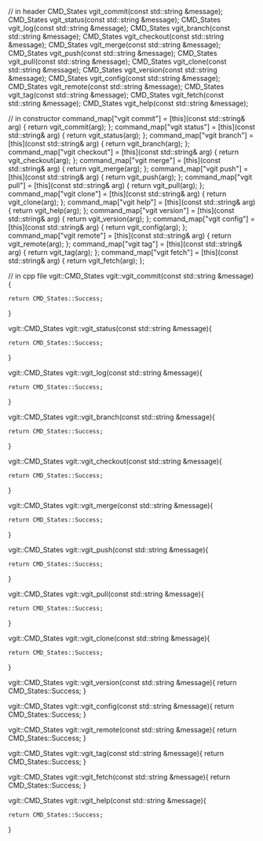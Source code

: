
// in header
CMD_States vgit_commit(const std::string &message);
CMD_States vgit_status(const std::string &message);
CMD_States vgit_log(const std::string &message);
CMD_States vgit_branch(const std::string &message);
CMD_States vgit_checkout(const std::string &message);
CMD_States vgit_merge(const std::string &message);
CMD_States vgit_push(const std::string &message);
CMD_States vgit_pull(const std::string &message);
CMD_States vgit_clone(const std::string &message);
CMD_States vgit_version(const std::string &message);
CMD_States vgit_config(const std::string &message);
CMD_States vgit_remote(const std::string &message);
CMD_States vgit_tag(const std::string &message);
CMD_States vgit_fetch(const std::string &message);
CMD_States vgit_help(const std::string &message);


// in constructor
command_map["vgit commit"] = [this](const std::string& arg) { return vgit_commit(arg); };
command_map["vgit status"] = [this](const std::string& arg) { return vgit_status(arg); };
command_map["vgit branch"] = [this](const std::string& arg) { return vgit_branch(arg); };
command_map["vgit checkout"] = [this](const std::string& arg) { return vgit_checkout(arg); };
command_map["vgit merge"] = [this](const std::string& arg) { return vgit_merge(arg); };
command_map["vgit push"] = [this](const std::string& arg) { return vgit_push(arg); };
command_map["vgit pull"] = [this](const std::string& arg) { return vgit_pull(arg); };
command_map["vgit clone"] = [this](const std::string& arg) { return vgit_clone(arg); };
command_map["vgit help"] = [this](const std::string& arg) { return vgit_help(arg); };
command_map["vgit version"] = [this](const std::string& arg) { return vgit_version(arg); };
command_map["vgit config"] = [this](const std::string& arg) { return vgit_config(arg); };
command_map["vgit remote"] = [this](const std::string& arg) { return vgit_remote(arg); };
command_map["vgit tag"] = [this](const std::string& arg) { return vgit_tag(arg); };
command_map["vgit fetch"] = [this](const std::string& arg) { return vgit_fetch(arg); };



// in cpp file
vgit::CMD_States vgit::vgit_commit(const std::string &message){

    return CMD_States::Success;
}


vgit::CMD_States vgit::vgit_status(const std::string &message){

    return CMD_States::Success;
}


vgit::CMD_States vgit::vgit_log(const std::string &message){

    return CMD_States::Success;
}


vgit::CMD_States vgit::vgit_branch(const std::string &message){

    return CMD_States::Success;
}


vgit::CMD_States vgit::vgit_checkout(const std::string &message){

    return CMD_States::Success;
}


vgit::CMD_States vgit::vgit_merge(const std::string &message){

    return CMD_States::Success;
}


vgit::CMD_States vgit::vgit_push(const std::string &message){

    return CMD_States::Success;
}


vgit::CMD_States vgit::vgit_pull(const std::string &message){

    return CMD_States::Success;
}


vgit::CMD_States vgit::vgit_clone(const std::string &message){

    return CMD_States::Success;
}

vgit::CMD_States vgit::vgit_version(const std::string &message){
    return CMD_States::Success;
}


vgit::CMD_States vgit::vgit_config(const std::string &message){
    return CMD_States::Success;
}


vgit::CMD_States vgit::vgit_remote(const std::string &message){
    return CMD_States::Success;
}


vgit::CMD_States vgit::vgit_tag(const std::string &message){
    return CMD_States::Success;
}


vgit::CMD_States vgit::vgit_fetch(const std::string &message){
    return CMD_States::Success;
}


vgit::CMD_States vgit::vgit_help(const std::string &message){
    
    return CMD_States::Success;
}